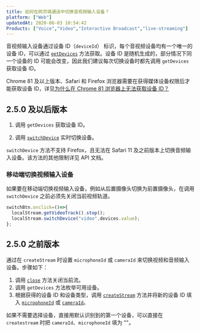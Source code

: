 ```yaml
---
title: 如何在网页端通话中切换音视频输入设备？
platform: ["Web"]
updatedAt: 2020-06-03 10:54:42
Products: ["Voice","Video","Interactive Broadcast","live-streaming"]
---
```

音视频输入设备通过设备 ID（`deviceId`） 标识，每个音视频设备均有一个唯一的设备 ID，可以通过 [`getDevices`](https://docs.agora.io/cn/Interactive%20Broadcast/API%20Reference/web/globals.html#getdevices) 方法获取。设备 ID 是随机生成的，部分情况下同一个设备的 ID 可能会改变，因此我们建议每次切换设备时都先调用  `getDevices` 获取设备 ID。

<div class="alert note">Chrome 81 及以上版本、Safari 和 Firefox 浏览器需要在获得媒体设备权限后才能获取设备 ID，详见<a href="https://docs.agora.io/cn/faq/empty_deviceId">为什么在 Chrome 81 浏览器上无法获取设备 ID？</a></div>

## 2.5.0 及以后版本

1. 调用 `getDevices` 获取设备 ID。

2. 调用 [`switchDevice`](https://docs.agora.io/cn/Interactive%20Broadcast/API%20Reference/web/interfaces/agorartc.stream.html#switchdevice) 实时切换设备。

<div class="alert note"><code>switchDevice</code> 方法不支持 Firefox，且无法在 Safari 11 及之前版本上切换音频输入设备。该方法的其他限制详见 API 文档。</div>

### 移动端切换视频输入设备

如果要在移动端切换视频输入设备，例如从后置摄像头切换为前置摄像头，在调用 `switchDevice` 之前必须先关闭当前视频轨道。

``` javascript
switchBtn.onclick=()=>{
  localStream.getVideoTrack().stop();
  localStream.switchDevice("video",devices.value);
};
```

## 2.5.0 之前版本

通过在 `createStream` 时设置 `microphoneId` 或 `cameraId` 来切换视频和音频输入设备。步骤如下：

 1. 调用 [`close`](https://docs.agora.io/cn/Interactive%20Broadcast/API%20Reference/web/interfaces/agorartc.stream.html#close) 方法关闭当前流。
 2. 调用 `getDevices` 方法枚举可用设备。
 3. 根据获得的设备 ID 和设备类型，调用 [`createStream`](https://docs.agora.io/cn/Interactive%20Broadcast/API%20Reference/web/globals.html#createstream) 方法并将新的设备 ID 填入 [`microphoneId`](https://docs.agora.io/cn/Interactive%20Broadcast/API%20Reference/web/interfaces/agorartc.streamspec.html#microphoneid) 或 [`cameraId`](https://docs.agora.io/cn/Interactive%20Broadcast/API%20Reference/web/interfaces/agorartc.streamspec.html#cameraid)。

如果不需要选择设备，直接用默认识别到的第一个设备，可以直接在 `createstream` 时把 `cameraId`、`microphoneId` 填为 ""。